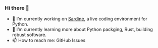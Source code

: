 ### Hi there 👋

- 🔭 I’m currently working on [Sardine](https://sardine.raphaelforment.fr/), a live coding environment for Python.
- 🌱 I’m currently learning more about Python packging, Rust, building robust software.
- 📫 How to reach me: GitHub Issues

